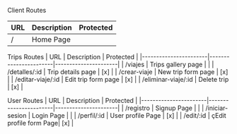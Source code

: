 Client Routes


|         URL           | Description           |    Protected         |
|-----------------------|-----------------------|----------------------|
|      /                | Home Page             |                      |


Trips Routes 
|         URL           | Description           |    Protected         |
|-----------------------|-----------------------|----------------------|
|     /viajes              | Trips gallery page    |                   |
|     /detalles/:id        | Trip details page     |          [x]      |
|     /crear-viaje         | New trip form page    |          [x]      |
|     /editar-viaje/:id    | Edit trip form page   |          [x]      |
|     /eliminar-viaje/:id  | Delete trip           |          [x]      |


User Routes
|         URL           | Description           |    Protected         |
|-----------------------|-----------------------|----------------------|
|     /registro         | Signup Page            |                     |
|     /iniciar-sesion   | Login Page             |                     |
|     /perfil/:id       | User profile Page      |          [x]        |
|     /edit/:id         | çEdit profile form Page|          [x]        |


